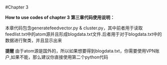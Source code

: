 #Chapter 3 

**How to use codes of chapter 3**
**第三章代码使用说明：**


本章代码包含generatefeedvector.py & cluster.py，其中前者用于读取feedlist.txt中的atom源并且形成blogdata.txt文件.后者用于对于blogdata.txt中的数据进行聚类，并且显示出来

**提醒**
由于atom源是国外的，所以如果想要得到blogdata.txt，你需要使用VPN账户,如果不能，那么建议你直接使用第二个python代码